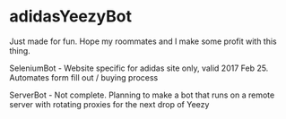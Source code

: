 # adidasYeezyBot
Just made for fun. Hope my roommates and I make some profit with this thing.

SeleniumBot -
Website specific for adidas site only, valid 2017 Feb 25.
Automates form fill out / buying process

ServerBot - Not complete.
Planning to make a bot that runs on a remote server with rotating proxies for the next drop of Yeezy
